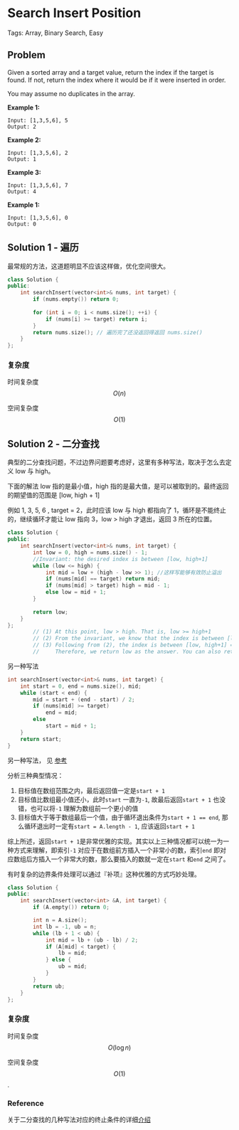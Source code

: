 # Search Insert Position

Tags: Array, Binary Search, Easy

## Problem

Given a sorted array and a target value, return the index if the target is found. If not, return the index where it would be if it were inserted in order.

You may assume no duplicates in the array.

**Example 1:**

```
Input: [1,3,5,6], 5
Output: 2
```

**Example 2:**

```
Input: [1,3,5,6], 2
Output: 1
```

**Example 3:**

```
Input: [1,3,5,6], 7
Output: 4
```

**Example 1:**

```
Input: [1,3,5,6], 0
Output: 0
```

## Solution 1 - 遍历

最常规的方法，这道题明显不应该这样做，优化空间很大。

```cpp
class Solution {
public:
    int searchInsert(vector<int>& nums, int target) {
        if (nums.empty()) return 0;
        
        for (int i = 0; i < nums.size(); ++i) {
            if (nums[i] >= target) return i;
        }
        return nums.size(); // 遍历完了还没返回得返回 nums.size()
    }
};
```

### 复杂度

时间复杂度 $$O(n)$$

空间复杂度 $$O(1)$$

## Solution 2 - 二分查找

典型的二分查找问题，不过边界问题要考虑好，这里有多种写法，取决于怎么去定义 low 与 high。

下面的解法 low 指的是最小值，high 指的是最大值，是可以被取到的。最终返回的期望值的范围是 [low, high + 1]

例如 1, 3, 5, 6 , target = 2，此时应该 low 与 high 都指向了 1，循环是不能终止的，继续循环才能让 low 指向 3，low > high 才退出，返回 3 所在的位置。

```cpp
class Solution {
public:
    int searchInsert(vector<int>& nums, int target) {
        int low = 0, high = nums.size() - 1;
        //Invariant: the desired index is between [low, high+1]
        while (low <= high) {
            int mid = low + (high - low >> 1); //这样写能够有效防止溢出
            if (nums[mid] == target) return mid;
            if (nums[mid] > target) high = mid - 1;
            else low = mid + 1;
        }
        
        return low;
    }
};
        // (1) At this point, low > high. That is, low >= high+1
        // (2) From the invariant, we know that the index is between [low, high+1], so low <= high+1. Follwing from (1), now we know low == high+1.
        // (3) Following from (2), the index is between [low, high+1] = [low, low], which means that low is the desired index
        //     Therefore, we return low as the answer. You can also return high+1 as the result, since low == high+1
```

另一种写法

```cpp
int searchInsert(vector<int>& nums, int target) {
    int start = 0, end = nums.size(), mid;
    while (start < end) {
        mid = start + (end - start) / 2;
        if (nums[mid] >= target)
            end = mid;
        else
            start = mid + 1;
    }
    return start;
}
```

另一种写法， 见 [参考](https://algorithm.yuanbin.me/zh-hans/binary_search/search_insert_position.html#)

分析三种典型情况：

1. 目标值在数组范围之内，最后返回值一定是`start + 1`
2. 目标值比数组最小值还小，此时`start` 一直为`-1`, 故最后返回`start + 1` 也没错，也可以将`-1` 理解为数组前一个更小的值
3. 目标值大于等于数组最后一个值，由于循环退出条件为`start + 1 == end`, 那么循环退出时一定有`start = A.length - 1`, 应该返回`start + 1`

综上所述，返回`start + 1`是非常优雅的实现。其实以上三种情况都可以统一为一种方式来理解，即索引`-1` 对应于在数组前方插入一个非常小的数，索引`end` 即对应数组后方插入一个非常大的数，那么要插入的数就一定在`start` 和`end` 之间了。

有时复杂的边界条件处理可以通过『补项』这种优雅的方式巧妙处理。

```cpp
class Solution {
public:
    int searchInsert(vector<int> &A, int target) {
        if (A.empty()) return 0;

        int n = A.size();
        int lb = -1, ub = n;
        while (lb + 1 < ub) {
            int mid = lb + (ub - lb) / 2;
            if (A[mid] < target) {
                lb = mid;
            } else {
                ub = mid;
            }
        }
        return ub;
    }
};
```

### 复杂度

时间复杂度 $$O(\log n)$$

空间复杂度 $$O(1)$$.

### Reference

关于二分查找的几种写法对应的终止条件的详细[介绍](https://algorithm.yuanbin.me/zh-hans/basics_algorithm/binary_search.html)